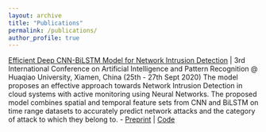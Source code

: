 ```yaml
---
layout: archive
title: "Publications"
permalink: /publications/
author_profile: true
---
```


[Efficient Deep CNN-BiLSTM Model for Network Intrusion Detection](https://dl.acm.org/doi/10.1145/3430199.3430224) | 3rd International Conference on Artificial Intelligence and Pattern Recognition @ Huaqiao University, Xiamen, China (25th - 27th Sept 2020)
The model proposes an effective approach towards Network Intrusion Detection in cloud systems with active monitoring using Neural Networks. The proposed model combines spatial and temporal feature sets from CNN and BiLSTM on time range datasets to accurately predict network attacks and the category of attack to which they belong to. - [Preprint](https://jaysinha.me/files/aipr_20_ids_paper_pre_print.pdf) | [Code](https://git.jaysinha.me/jaysinha/Network-IDS-CNN-BiLSTM)
